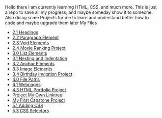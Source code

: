 Hello there i am currently learning HTML, CSS, and much more. 
This is just a repo to save all my progress, and maybe someday show it to someone. Also doing some Projects for me to learn and understand better how to code and maybe upgrade them later
My Files <br />
<ul>
<li><a href="2.1 Heading Element/index.html">2.1 Headings</a>
<li><a href="2.2 Paragraph Element/index.html">2.2 Paragraph Element</a>
<li><a href="2.3 Void Elements/index.html">2.3 Void Elements</a>
<li><a href="2.4 Movie Ranking Project/index.html">2.4 Movie Ranking Project</a>
<li><a href="3.0 List Elements/index.html">3.0 List Elements</a>
<li><a href="3.1 Nesting and Indentation/index.html">3.1 Nesting and Indentation</a>
<li><a href="3.2 Anchor Elements/index.html">3.2 Anchor Elements</a>
<li><a href="3.3 Image Elements/index.html">3.3 Image Elements</a>
<li><a href="3.4 Birthday Invite Project/index.html">3.4 Birthday Invitation Project</a>
<li><a href="4.0 File Paths/Folder0/index.html">4.0 File Paths</a>
<li><a href="4.1+Webpages/index.html">4.1 Webpages</a>
<li><a href="4.3 HTML Porfolio Project/index.html">4.3 HTML Portfolio Project</a>
<li><a href="[Project]My Own Linktree/index.html">Project My Own Linktree</a>
<li><a href="Capstone Project 1">My First Capstone Project</a>
<li><a href="5.1. Adding CSS/index.html">5.1 Adding CSS</a>
<li><a href="5.3 CSS Selectors/index.html">5.3 CSS Selectors</a>